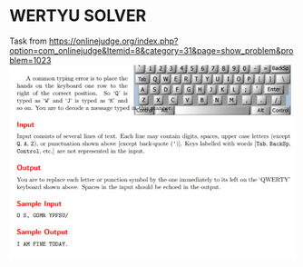 # WERTYU SOLVER
Task from https://onlinejudge.org/index.php?option=com_onlinejudge&Itemid=8&category=31&page=show_problem&problem=1023 <br>
<img src="/task.png" alt="Task"/>

